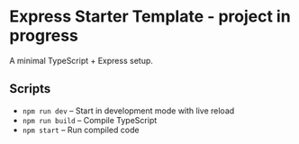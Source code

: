 # Express Starter Template - project in progress

A minimal TypeScript + Express setup.

## Scripts

- `npm run dev` – Start in development mode with live reload
- `npm run build` – Compile TypeScript
- `npm start` – Run compiled code
